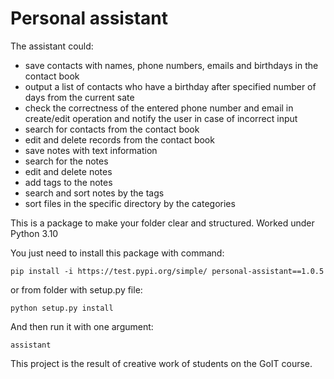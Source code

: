 # Personal assistant

The assistant could:
* save contacts with names, phone numbers, emails and birthdays in the contact book
* output a list of contacts who have a birthday after specified number of days from the current sate
* check the correctness of the entered phone number and email in create/edit operation and notify the user in case of incorrect input
* search for contacts from the contact book
* edit and delete records from the contact book
* save notes with text information
* search for the notes
* edit and delete notes
* add tags to the notes
* search and sort notes by the tags
* sort files in the specific directory by the categories

This is a package to make your folder clear and structured. 
Worked under Python 3.10

You just need to install this package with command:
```
pip install -i https://test.pypi.org/simple/ personal-assistant==1.0.5
```
or from folder with setup.py file:
```
python setup.py install
```

And then run it with one argument:
```
assistant
```

This project is the result of creative work of students on the GoIT course.